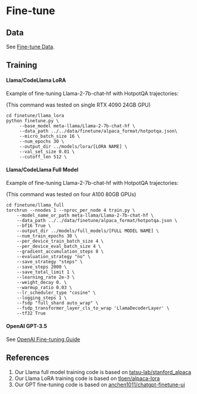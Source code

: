 # Fine-tune


## Data

See [Fine-tune Data](https://github.com/anchen1011/FireAct/tree/main/data).


## Training

#### Llama/CodeLlama LoRA

Example of fine-tuning Llama-2-7b-chat-hf with HotpotQA trajectories:

(This command was tested on single RTX 4090 24GB GPU)

```
cd finetune/llama_lora
python finetune.py \
     --base_model meta-llama/Llama-2-7b-chat-hf \
     --data_path ../../data/finetune/alpaca_format/hotpotqa.json\
     --micro_batch_size 16 \
     --num_epochs 30 \
     --output_dir ../models/lora/[LORA NAME] \
     --val_set_size 0.01 \
     --cutoff_len 512 \
```


#### Llama/CodeLlama Full Model

Example of fine-tuning Llama-2-7b-chat-hf with HotpotQA trajectories:

(This command was tested on four A100 80GB GPUs)

```
cd finetune/llama_full
torchrun --nnodes 1 --nproc_per_node 4 train.py \
    --model_name_or_path meta-llama/Llama-2-7b-chat-hf \
    --data_path ../../data/finetune/alpaca_format/hotpotqa.json \
    --bf16 True \
    --output_dir ../models/full_models/[FULL MODEL NAME] \
    --num_train_epochs 30 \
    --per_device_train_batch_size 4 \
    --per_device_eval_batch_size 4 \
    --gradient_accumulation_steps 8 \
    --evaluation_strategy "no" \
    --save_strategy "steps" \
    --save_steps 2000 \
    --save_total_limit 1 \
    --learning_rate 2e-3 \
    --weight_decay 0. \
    --warmup_ratio 0.03 \
    --lr_scheduler_type "cosine" \
    --logging_steps 1 \
    --fsdp "full_shard auto_wrap" \
    --fsdp_transformer_layer_cls_to_wrap 'LlamaDecoderLayer' \
    --tf32 True
```

#### OpenAI GPT-3.5

See [OpenAI Fine-tuning Guide](https://platform.openai.com/docs/guides/fine-tuning)

## References
1. Our Llama full model training code is based on [tatsu-lab/stanford_alpaca](https://github.com/tatsu-lab/stanford_alpaca)
2. Our Llama LoRA training code is based on [tloen/alpaca-lora](https://github.com/tloen/alpaca-lora)
3. Our GPT fine-tuning code is based on [anchen1011/chatgpt-finetune-ui](https://github.com/anchen1011/chatgpt-finetune-ui/)
